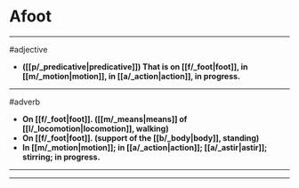 # Afoot
---
#adjective
- **([[p/_predicative|predicative]]) That is on [[f/_foot|foot]], in [[m/_motion|motion]], in [[a/_action|action]], in progress.**
---
#adverb
- **On [[f/_foot|foot]]. ([[m/_means|means]] of [[l/_locomotion|locomotion]], walking)**
- **On [[f/_foot|foot]]. (support of the [[b/_body|body]], standing)**
- **In [[m/_motion|motion]]; in [[a/_action|action]]; [[a/_astir|astir]]; stirring; in progress.**
---
---
